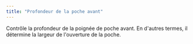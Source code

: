 ```yaml
---
title: "Profondeur de la poche avant"
---
```


Contrôle la profondeur de la poignée de poche avant. En d'autres termes, il détermine la largeur de l'ouverture de la poche.





